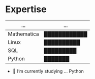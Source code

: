 
#  Expertise

| ...|...|
|-------|-------------|
|Mathematica                |████████████|  
|Linux                      |██████████|   
|SQL                        |█████████|
|Python                     |███████   |

- 🌱 I’m currently studying ... Python
